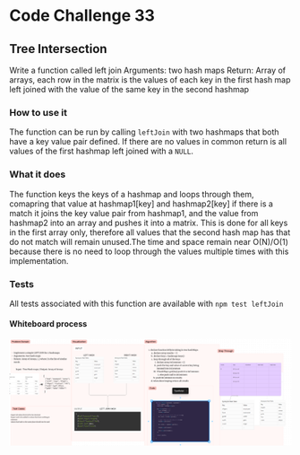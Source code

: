 # Code Challenge 33

## Tree Intersection

Write a function called left join
Arguments: two hash maps
Return: Array of arrays, each row in the matrix is the values of each key in the first hash map left joined with the value of the same key in the second hashmap

### How to use it

The function can be run by calling `leftJoin` with two hashmaps that both have a key value pair defined. If there are no values in common return is all values of the first hashmap left joined with a `NULL`.

### What it does

The function keys the keys of a hashmap and loops through them, comapring that value at hashmap1[key] and hashmap2[key] if there is a match it joins the key value pair from hashmap1, and the value from hashmap2 into an array and pushes it into a matrix. This is done for all keys in the first array only, therefore all values that the second hash map has that do not match will remain unused.The time and space remain near O(N)/O(1) because there is no need to loop through the values multiple times with this implementation.

### Tests

All tests associated with this function are available with `npm test leftJoin`

#### Whiteboard process

![Code Challenge 33 UML](./assets/image.png)
